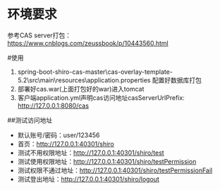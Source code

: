  # 环境要求
 参考CAS server打包：https://www.cnblogs.com/zeussbook/p/10443560.html
 
 #使用
 1. spring-boot-shiro-cas-master\cas-overlay-template-5.2\src\main\resources\application.properties 配置好数据库打包
 2. 部署好cas.war(上面打包好的war)进入tomcat
 3. 客户端application.yml声明cas访问地址casServerUrlPrefix: http://127.0.0.1:8080/cas
 
 ##测试访问地址
 * 默认账号/密码：user/123456
 * 首页：http://127.0.0.1:40301/shiro
 * 测试不用权限地址：http://127.0.0.1:40301/shiro/test
 * 测试使用权限地址：http://127.0.0.1:40301/shiro/testPermission
 * 测试权限不通过地址：http://127.0.0.1:40301/shiro/testPermissionFail
 * 测试登出地址：http://127.0.0.1:40301/shiro/logout
